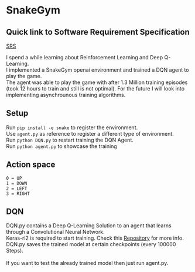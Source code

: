 # SnakeGym

## Quick link to Software Requirement Specification
[SRS](SnakeGym_Software_Requirements_Specification.pdf)

I spend a while learning about Reinforcement Learning and Deep Q-Learning. <br> I implemented a SnakeGym openai environment and trained a DQN agent to play the game. <br> The agent was able to play the game with after 1.3 Million training episodes (took 12 hours to train and still is not optimal). For the future I will look into implementing asynchrounous training algorithms.

## Setup
Run ```pip install -e snake``` to register the environment.<br>
Use ```agent.py``` as reference to register a different type of environment. <br> 
Run ```python DQN.py``` to restart training the DQN Agent. <br>
Run ```python agent.py``` to showcase the training <br>

## Action space
```
0 = UP
1 = DOWN
2 = LEFT
3 = RIGHT

```

## DQN

DQN.py contains a Deep Q-Learning Solution to an agent that learns through a Convolutional Neural Network. <br>
Keras-rl2 is required to start training. Check this <a href="https://github.com/taylormcnally/keras-rl2">Repository</a> for more info. <br>
DQN.py saves the trained model at certain checkpoints (every 100000 Steps). <br>
<br>
If you want to test the already trained model then just run agent.py. <br>


